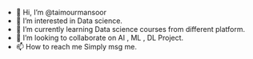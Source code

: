 - 👋 Hi, I’m @taimourmansoor
- 👀 I’m interested in Data science.
- 🌱 I’m currently learning Data science courses from different platform.
- 💞️ I’m looking to collaborate on AI , ML , DL Project.
- 📫 How to reach me Simply msg me.

<!---
taimourmansoor/taimourmansoor is a ✨ special ✨ repository because its `README.md` (this file) appears on your GitHub profile.
You can click the Preview link to take a look at your changes.
--->
